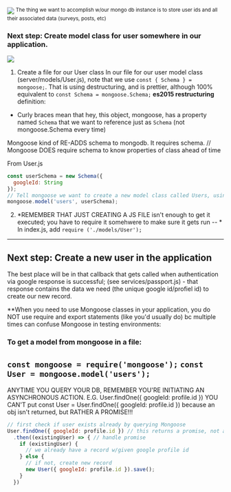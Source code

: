 ![](https://www.dropbox.com/s/1avcycdxe7r6xb1/Screenshot%202017-12-01%2011.53.44.png?raw=1)
<sup>The thing we want to accomplish w/our mongo db instance is to store user ids and all their associated data (surveys, posts, etc)</sup>

### Next step: Create model class for user somewhere in our application.
![](https://www.dropbox.com/s/6osxsdsu77y3whw/Screenshot%202017-12-01%2011.57.00.png?raw=1)

1. Create a file for our User class
In our file for our user model class (server/models/User.js), note that we use `const { Schema } = mongoose;`. That is using destructuring, and is prettier, although 100% equivalent to `const Schema = mongoose.Schema;`
**es2015 restructuring** definition: 
- Curly braces mean that hey, this object, mongoose, has a property named `Schema` that we want to reference just as `Schema` (not mongoose.Schema every time) 

Mongoose kind of RE-ADDS schema to mongodb. It requires schema.
// Mongoose DOES require schema to know properties of class ahead of time

From User.js
```js
const userSchema = new Schema({
  googleId: String
});
// Tell mongoose we want to create a new model class called Users, using userSchema
mongoose.model('users', userSchema);
```
2. *REMEMBER THAT JUST CREATING A JS FILE isn't enough to get it executed; you have to require it somehwere to make sure it gets run -- *
In index.js, add `require ('./models/User');`

---
## Next step: Create a new user in the application
The best place will be in that callback that gets called when authentication via google response is successful; (see services/passport.js) - that response contains the data we need (the unique google id/profiel id) to create our new record.

**When you need to use Mongoose classes in your application, you do NOT use require and export statements (like you'd usually do) bc multiple times can confuse Mongoose in testing environments:
### To get a model from mongoose in a file:
`const mongoose = require('mongoose');`
`const User = mongoose.model('users');`
---

ANYTIME YOU QUERY YOUR DB, REMEMBER YOU'RE INITIATING AN ASYNCHRONOUS ACTION. 
E.G. User.findOne({ googleId: profile.id })
YOU CAN'T put
const User = User.findOne({ googleId: profile.id }) because an obj isn't returned, but RATHER A PROMISE!!!

```js
// first check if user exists already by querying Mongoose
User.findOne({ googleId: profile.id }) // this returns a promise, not an object
  .then((existingUser) => { // handle promise
    if (existingUser) {
      // we already have a record w/given google profile id
    } else {
      // if not, create new record
      new User({ googleId: profile.id }).save();
    }
  })
```
